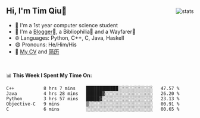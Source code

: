<p>
<img src="https://github-readme-stats.vercel.app/api?username=qyxtim&show_icons=true" alt="stats" align="right" style="padding-top:20px"/>
</p>

## Hi, I'm Tim Qiu👋

- 🔭 I'm a 1st year computer science student
- 🌱 I'm a [Blogger](https://blog.blinkstar.cn)📝, a Bibliophilia📕 and a Wayfarer🚶
- 🌐 Languages: Python, C++, C, Java, Haskell
- 😄 Pronouns: He/Him/His
- 📄 [My CV](./cv.pdf) and [简历](./cv-ch.pdf)

<br>

📊 **This Week I Spent My Time On:**
<!--START_SECTION:waka-->
```text
C++           8 hrs 7 mins    ████████████░░░░░░░░░░░░░   47.57 % 
Java          4 hrs 28 mins   ██████▓░░░░░░░░░░░░░░░░░░   26.20 % 
Python        3 hrs 57 mins   █████▓░░░░░░░░░░░░░░░░░░░   23.13 % 
Objective-C   9 mins          ▒░░░░░░░░░░░░░░░░░░░░░░░░   00.91 % 
C             6 mins          ░░░░░░░░░░░░░░░░░░░░░░░░░   00.65 % 
```
<!--END_SECTION:waka-->
